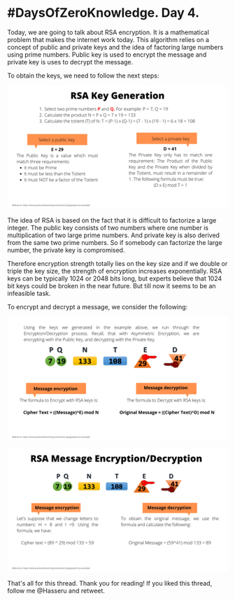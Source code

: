 # #DaysOfZeroKnowledge. Day 4.

Today, we are going to talk about RSA encryption. It is a mathematical problem that makes the internet work today. This algorithm relies on a concept of public and private keys and the idea of factoring large numbers using prime numbers. Public key is used to encrypt the message and private key is uses to decrypt the message. 

To obtain the keys, we need to follow the next steps:

![RSA Key Generation](https://raw.githubusercontent.com/hasselalcala/DaysOfZeroKnowledge/main/images/RSA_1.png)

The idea of RSA is based on the fact that it is difficult to factorize a large integer. The public key consists of two numbers where one number is multiplication of two large prime numbers. And private key is also derived from the same two prime numbers. So if somebody can factorize the large number, the private key is compromised. 

Therefore encryption strength totally lies on the key size and if we double or triple the key size, the strength of encryption increases exponentially. RSA keys can be typically 1024 or 2048 bits long, but experts believe that 1024 bit keys could be broken in the near future. But till now it seems to be an infeasible task.

To encrypt and decrypt a message, we consider the following: 

![Message encryption/decryption](https://raw.githubusercontent.com/hasselalcala/DaysOfZeroKnowledge/main/images/RSA_2.png)

![Message encryption/decryption example](https://raw.githubusercontent.com/hasselalcala/DaysOfZeroKnowledge/main/images/RSA_3.png)

That's all for this thread. Thank you for reading! If you liked this thread, follow me @Hasseru and retweet.






